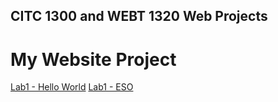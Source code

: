 ## CITC 1300 and WEBT 1320 Web Projects

<h1>My Website Project</h1>

<a href="Lab 1/index.html" target="_blank">Lab1 - Hello World</a>
<a href="Lab 3/index.html" target="_blank">Lab1 - ESO</a>